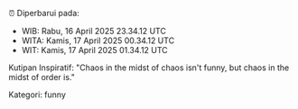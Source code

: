 ⏰ Diperbarui pada:
- WIB: Rabu, 16 April 2025 23.34.12 UTC
- WITA: Kamis, 17 April 2025 00.34.12 UTC
- WIT: Kamis, 17 April 2025 01.34.12 UTC

Kutipan Inspiratif:
"Chaos in the midst of chaos isn't funny, but chaos in the midst of order is."


Kategori: funny

